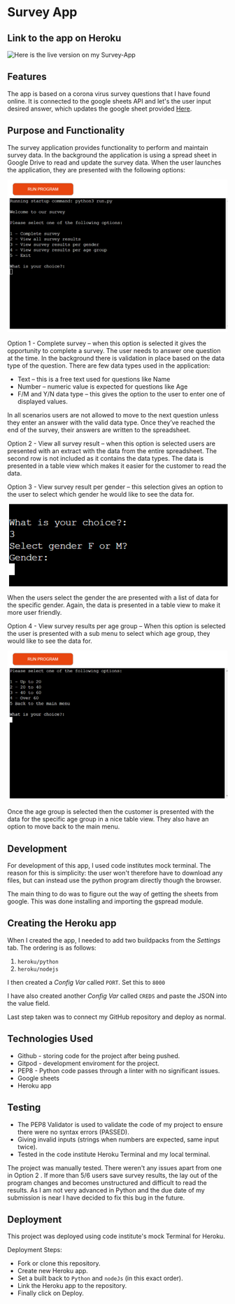 # Survey App

## Link to the app on Heroku
![Here is the live version on my Survey-App](https://kristina-survey-application.herokuapp.com/)

## Features
The app is based on a corona virus survey questions that I have found online.
It is connected to the google sheets API and let's the user input desired
answer, which updates the google sheet provided [Here](https://docs.google.com/spreadsheets/d/1H56-CzhiVaVck5yGSWQvKi16_GZPmLz0ulLKzqpEEqQ/edit#gid=0).

## Purpose and Functionality
The survey application provides functionality to perform and maintain survey data.
In the background the application is using a spread sheet in Google Drive to read and update the survey data.
When the user launches the application, they are presented with the following options:

![Screen shot of the app](https://github.com/Kristina30/survey-app/blob/main/images/main-image.png)

Option 1 - Complete survey – when this option is selected it gives the opportunity to complete a survey.  The user needs to answer one question at the time. In the background there is validation in place based on the data type of the question. There are few data types used in the application: 

* Text – this is a free text used for questions like Name
* Number – numeric value is expected for questions like Age
* F/M and Y/N data type – this gives the option to the user to enter one of displayed values.

In all scenarios users are not allowed to move to the next question unless they enter an answer with the valid data type. Once they’ve reached the end of the survey, their answers are written to the spreadsheet. 

Option 2 - View all survey result – when this option is selected users are presented with an extract with the data from the entire spreadsheet. The second row is not included as it contains the data types. The data is presented in a table view which makes it easier for the customer to read the data.

Option 3 - View survey result per gender – this selection gives an option to the user to select which gender he would like to see the data for.

![Screen shot of the app](https://github.com/Kristina30/survey-app/blob/main/images/gender-results.png)

When the users select the gender the are presented with a list of data for the specific gender. Again, the data is presented in a table view to make it more user friendly.

Option 4 - View survey results per age group – When this option is selected the user is presented with a sub menu to select which age group, they would like to see the data for.

![Screen shot of the app](https://github.com/Kristina30/survey-app/blob/main/images/age-results.png)

Once the age group is selected then the customer is presented with the data for the specific age group in a nice table view. They also have an option to move back to the main menu.

## Development
For development of this app, I used code institutes mock terminal.
The reason for this is simplicity: the user won't therefore have to download any files, but can instead use
the python program directly though the browser.

The main thing to do was to figure out the way of getting the sheets from google.
This was done installing and importing the gspread module.

## Creating the Heroku app

When I created the app, I needed to add two buildpacks from the _Settings_ tab. The ordering is as follows:

1. `heroku/python`
2. `heroku/nodejs`

I then created a _Config Var_ called `PORT`. Set this to `8000`

I have also created another _Config Var_ called `CREDS` and paste the JSON into the value field.

Last step taken was to connect my GitHub repository and deploy as normal.

## Technologies Used
* Github - storing code for the project after being pushed.
* Gitpod - development enviroment for the project.
* PEP8 - Python code passes through a linter with no significant issues.
* Google sheets
* Heroku app

## Testing
* The PEP8 Validator is used to validate the code of my project to ensure there were no syntax errors (PASSED).
* Giving invalid inputs (strings when numbers are expected, same input twice).
* Tested in the code institute Heroku Terminal and my local terminal.

The project was manually tested. There weren't any issues apart from one in Option 2 . If more than 5/6 users save survey results, the lay out of the program changes and becomes unstructured and difficult to read the results. As I am not very advanced in Python and the due date of my submission is near I have decided  to fix this bug in the future.

## Deployment 
This project was deployed using code institute's mock Terminal for Heroku.

Deployment Steps:
* Fork or clone this repository.
* Create new Heroku app.
* Set a built back to `Python` and `nodeJs` (in this exact order).
* Link the Heroku app to the repository.
* Finally click on Deploy.





